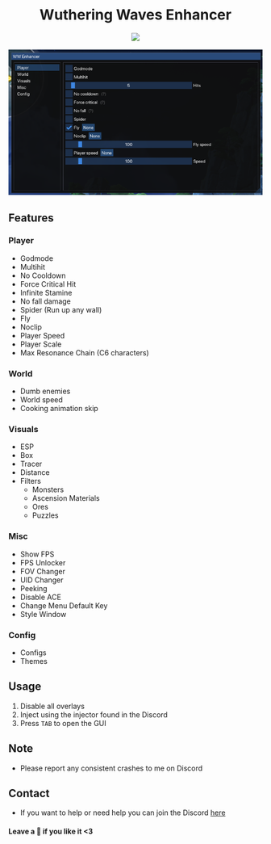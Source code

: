 <h1 align="center">Wuthering Waves Enhancer</h1>

<p align="center">
 <a href="https://discord.gg/PKbutPa4wQ"><img src="https://img.shields.io/discord/1247551674139017267?label=Discord&logo=discord&style=for-the-badge&color=blue"></a>
</p>

<p align="center">
  <img src="WW-SS.png">
</p>

## Features
### Player
- Godmode
- Multihit
- No Cooldown
- Force Critical Hit
- Infinite Stamine
- No fall damage
- Spider (Run up any wall)
- Fly
- Noclip
- Player Speed
- Player Scale
- Max Resonance Chain (C6 characters)
### World
- Dumb enemies
- World speed
- Cooking animation skip
### Visuals
- ESP
- Box
- Tracer
- Distance
- Filters
  - Monsters
  - Ascension Materials
  - Ores
  - Puzzles

### Misc
- Show FPS
- FPS Unlocker
- FOV Changer
- UID Changer
- Peeking
- Disable ACE
- Change Menu Default Key
- Style Window

### Config
- Configs
- Themes


## Usage
1. Disable all overlays
2. Inject using the injector found in the Discord
3. Press `TAB` to open the GUI

## Note
- Please report any consistent crashes to me on Discord

## Contact
- If you want to help or need help you can join the Discord [here](https://hellokittyfan48.github.io/)

#### Leave a 🌟 if you like it <3
